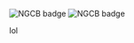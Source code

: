 ![NGCB badge](https://api.codebanana.io/dev/badges/67ca06c49368402482735166f3cd47f7)
![NGCB badge](https://api.codebanana.io/dev/badges/67ca06c49368402482735166f3cd47f7)

lol
